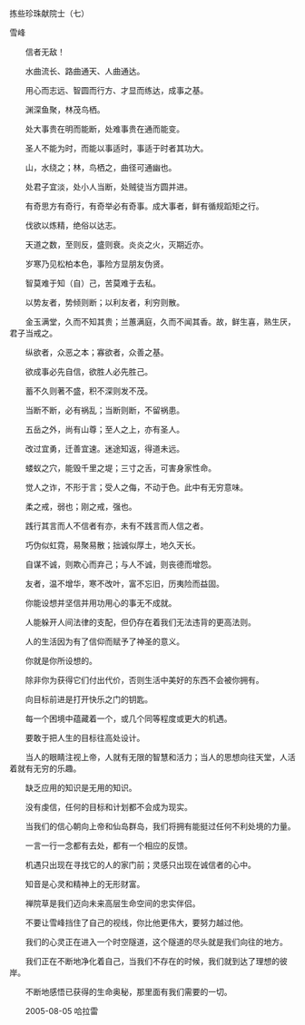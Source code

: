 拣些珍珠献院士（七）

雪峰


　　信者无敌！

　　水曲流长、路曲通天、人曲通达。

　　用心而志远、智圆而行方、才显而练达，成事之基。

　　渊深鱼聚，林茂鸟栖。

　　处大事贵在明而能断，处难事贵在通而能变。

　　圣人不能为时，而能以事适时，事适于时者其功大。

　　山，水绕之；林，鸟栖之，曲径可通幽也。

　　处君子宜淡，处小人当断，处贼徒当方圆并进。

　　有奇思方有奇行，有奇举必有奇事。成大事者，鲜有循规蹈矩之行。

　　伐欲以炼精，绝俗以达志。

　　天道之数，至则反，盛则衰。炎炎之火，灭期近亦。

　　岁寒乃见松柏本色，事险方显朋友伪贤。

　　智莫难于知（自）己，苦莫难于去私。

　　以势友者，势倾则断；以利友者，利穷则散。

　　金玉满堂，久而不知其贵；兰蕙满庭，久而不闻其香。故，鲜生喜，熟生厌，君子当戒之。

　　纵欲者，众恶之本；寡欲者，众善之基。

　　欲成事必先自信，欲胜人必先胜己。

　　蓄不久则著不盛，积不深则发不茂。

　　当断不断，必有祸乱；当断则断，不留祸患。

　　五岳之外，尚有山尊；至人之上，亦有圣人。

　　改过宜勇，迁善宜速。迷途知返，得道未远。

　　蝼蚁之穴，能毁千里之堤；三寸之舌，可害身家性命。

　　觉人之诈，不形于言；受人之侮，不动于色。此中有无穷意味。

　　柔之戒，弱也；刚之戒，强也。

　　践行其言而人不信者有亦，未有不践言而人信之者。

　　巧伪似虹霓，易聚易散；拙诚似厚土，地久天长。

　　自谋不诚，则欺心而弃己；与人不诚，则丧德而增怨。

　　友者，温不增华，寒不改叶，富不忘旧，历夷险而益固。

　　你能设想并坚信并用功用心的事无不成就。

　　人能躲开人间法律的支配，但仍存在着我们无法违背的更高法则。

　　人的生活因为有了信仰而赋予了神圣的意义。

　　你就是你所设想的。

　　除非你为获得它们付出代价，否则生活中美好的东西不会被你拥有。

　　向目标前进是打开快乐之门的钥匙。

　　每一个困境中蕴藏着一个，或几个同等程度或更大的机遇。

　　要敢于把人生的目标往高处设计。

　　当人的眼睛注视上帝，人就有无限的智慧和活力；当人的思想向往天堂，人活着就有无穷的乐趣。

　　缺乏应用的知识是无用的知识。

　　没有虔信，任何的目标和计划都不会成为现实。

　　当我们的信心朝向上帝和仙岛群岛，我们将拥有能挺过任何不利处境的力量。

　　一言一行一念都有去处，都有一个相应的反馈。

　　机遇只出现在寻找它的人的家门前；灵感只出现在诚信者的心中。

　　知音是心灵和精神上的无形财富。

　　禅院草是我们迈向未来高层生命空间的忠实伴侣。

　　不要让雪峰挡住了自己的视线，你比他更伟大，要努力越过他。

　　我们的心灵正在进入一个时空隧道，这个隧道的尽头就是我们向往的地方。

　　我们正在不断地净化着自己，当我们不存在的时候，我们就到达了理想的彼岸。

　　不断地感悟已获得的生命奥秘，那里面有我们需要的一切。

　　2005-08-05 哈拉雷



